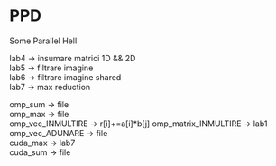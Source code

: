 # PPD
Some Parallel Hell

lab4 -> insumare matrici 1D && 2D  
lab5 -> filtrare imagine  
lab6 -> filtrare imagine shared  
lab7 -> max reduction  

omp_sum -> file  
omp_max -> file  
omp_vec_INMULTIRE -> r[i]+=a[i]\*b[j]
omp_matrix_INMULTIRE -> lab1 
omp_vec_ADUNARE -> file  
cuda_max -> lab7  
cuda_sum -> file  



